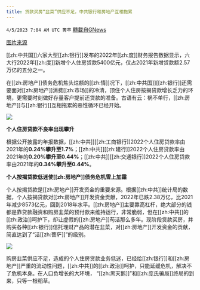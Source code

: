 ```yaml
---
title: 贷款买房“韭菜”供应不足，中共银行和房地产互相拖累
---
```

`4/5/2023 7:04 AM UTC 箐苹` [轉載自GNews](https://gnews.org/articles/1072579)

[图片来源](http://www.vccj.cn/)

[[zh:中共国]]六家大型[[zh:银行]]发布的2022年[[zh:度]]财务报告数据显示，六大行2022年[[zh:度]]新增个人住房贷款5400亿元，仅占2021年新增贷款额2.57万亿的五分之一。

在[[zh:房地产]]债务危机焦头烂额的[[zh:情]]况下，[[zh:中共国]][[zh:银行]]还需要面对[[zh:房地产]]消费[[zh:市场]]的冷清，顶住个人住房按揭贷款增长乏力的环境，更需要时刻做好存量客户提前还贷款的准备。古语有云：祸不单行，[[zh:房地产]]与[[zh:银行]]互相拖累的恶性循环已经开始。

![](https://i.imgur.com/ppe9Xy5.jpg)

**个人住房贷款不良率出现攀升**

根据公开披露的年报数据，[[zh:中共]][[zh:工商银行]]2022个人住房贷款率由2021年的**0.24%**攀升至**1.7%**；[[zh:中共]][[zh:建行]]2022个人住房贷款率由2021年的**0.20%**攀升至**0.44%**；[[zh:中共]][[zh:交通银行]]2022个人住房贷款率由2021年的**0.34%**攀升至**0.44%**。

**个人按揭贷款低迷使[[zh:房地产]]债务危机雪上加霜**

个人按揭贷款是[[zh:房地产]]开发资金的重要来源。根据[[zh:中共]]统计局的数据，个人按揭贷款对[[zh:房地产]]开发资金贡献，2022年已跌2.38万亿，比2021年减少8573亿元，回到2018年水平。[[zh:房地产]]主要靠高杠杆，绝大部分的钱都是靠贷款融资和购房韭菜的预付款来维持运行，非常脆弱，但在[[zh:中共]]的[[zh:政治]]呵护下，却让虚假的[[zh:房地产]]苟活那么多年。现阶段贷款买房，并购买各种[[zh:银行]]信托理财产品的潜在韭菜，对[[zh:房地产]]开发资金的贡献，简直达到了“活[[zh:菩萨]]”的级别。

![](https://i.imgur.com/Tot4PJR.jpg)

购房韭菜供应不足，造成的个人住房贷款业务低迷，已经给[[zh:银行]]和[[zh:房地产]]严重的流动性问题，[[zh:中共]]的[[zh:政治]]呵护，只能延缓危机，解决不了危机本身。在人口负增长的大环境， “[[zh:黑天鹅]]”和[[zh:庞氏骗局]]终局的到来，只等一根稻草。


